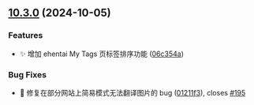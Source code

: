 ## [10.3.0](https://github.com/hymbz/ComicReadScript/compare/v10.2.0...v10.3.0) (2024-10-05)


### Features

* :sparkles: 增加 ehentai My Tags 页标签排序功能 ([06c354a](https://github.com/hymbz/ComicReadScript/commit/06c354a3bacd5586c173b744d4a27ef3f0ae6aa6))


### Bug Fixes

* :bug: 修复在部分网站上简易模式无法翻译图片的 bug ([01211f3](https://github.com/hymbz/ComicReadScript/commit/01211f39ab77b34f51ca1c31d459da170b1ff613)), closes [#195](https://github.com/hymbz/ComicReadScript/issues/195)
